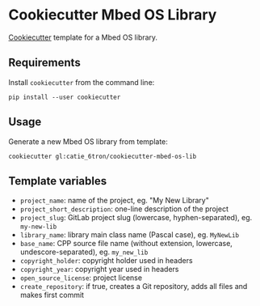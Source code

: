 # Cookiecutter Mbed OS Library
[Cookiecutter](https://github.com/audreyr/cookiecutter) template for a Mbed OS
library.

## Requirements
Install `cookiecutter` from the command line:

```shell
pip install --user cookiecutter
```

## Usage
Generate a new Mbed OS library from template:

```shell
cookiecutter gl:catie_6tron/cookiecutter-mbed-os-lib
```

## Template variables
- `project_name`: name of the project, eg. "My New Library"
- `project_short_description`: one-line description of the project
- `project_slug`: GitLab project slug (lowercase, hyphen-separated), eg. `my-new-lib`
- `library_name`: library main class name (Pascal case), eg. `MyNewLib`
- `base_name`: CPP source file name (without extension, lowercase, undescore-separated),
  eg. `my_new_lib`
- `copyright_holder`: copyright holder used in headers
- `copyright_year`: copyright year used in headers
- `open_source_license`: project license
- `create_repository`: if true, creates a Git repository, adds all files and makes first
  commit